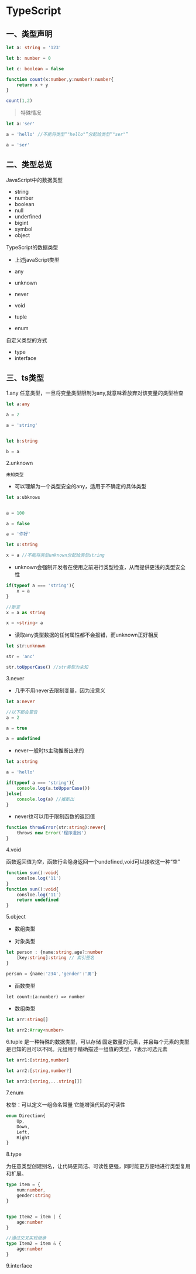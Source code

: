 # TypeScript

## 一、类型声明

```ts
let a: string = '123'

let b: number = 0

let c: boolean = false

function count(x:number,y:number):number{
    return x + y
}

count(1,2)
```

>特殊情况

```ts
let a:'ser'

a = 'hello' //不能将类型“"hello"”分配给类型“"ser"”

a = 'ser'


```

## 二、类型总览

JavaScript中的数据类型

- string
- number
- boolean
- null
- underfined
- bigint
- symbol
- object


TypeScript的数据类型

- 上述javaScript类型

- any
- unknown
- never
- void
- tuple
- enum

自定义类型的方式
- type
- interface

## 三、ts类型

1.any
任意类型，一旦将变量类型限制为any,就意味着放弃对该变量的类型检查
```ts
let a:any

a = 2

a = 'string'


let b:string

b = a
```

2.unknown

`未知类型`

- 可以理解为一个类型安全的any，适用于不确定的具体类型

```ts
let a:ubknows


a = 100

a = false

a = '你好'

let x:string

x = a //不能将类型unknown分配给类型string
```

- unknown会强制开发者在使用之前进行类型检查，从而提供更浅的类型安全性

```ts
if(typeof a === 'string'){
    x = a
}

//断言
x = a as string

x = <string> a
```
- 读取any类型数据的任何属性都不会报错，而unknown正好相反

```ts
let str:unknown

str = 'anc'

str.toUpperCase() //str类型为未知
```

3.never

- 几乎不用never去限制变量，因为没意义
```ts
let a:never

//以下都会警告
a = 2

a = true

a = undefined

```
- never一般时ts主动推断出来的
```ts
let a:string

a = 'hello'

if(typeof a === 'string'){
    console.log(a.toUpperCase())
}else{
    console.log(a) //推断出
}
```

- never也可以用于限制函数的返回值
```ts
function throwError(str:string):never{
    throws new Error('程序退出')
}
```
4.void

函数返回值为空，函数行会隐身返回一个undefined,void可以接收这一种“空”

```ts
function sun():void{
    consloe.log('11')
}
function sun():void{
    consloe.log('11')
    return undefined
}
```

5.object

- 数组类型


- 对象类型
```ts
let person : {name:string,age?:number
    [key:string]:string // 索引签名
}

person = {name:'234','gender':'男'}
```
- 函数类型

```TS   
let count:(a:number) => number
```

- 数组类型
```ts
let arr:string[]

let arr2:Array<number>
```
6.tuple
是一种特殊的数据类型，可以存储
固定数量的元素，并且每个元素的类型是已知的且可以不同。元组用于精确描述一组值的类型，?表示可选元素

```ts
let arr1:[string,number]

let arr2:[string,number?]

let arr3:[string,...string[]]
```
7.enum

枚举：可以定义一组命名常量 它能增强代码的可读性

```ts
enum Direction{
    Up,
    Down,
    Left,
    Right
}

```

8.type

为任意类型创建别名，让代码更简洁、可读性更强，同时能更方便地进行类型复用和扩展。
```ts
type item = {
    num:number,
    gender:string
}


type Item2 = item | {
    age:number
}

//通过交叉实现继承
type Item2 = item & {
    age:number
}
```

9.interface